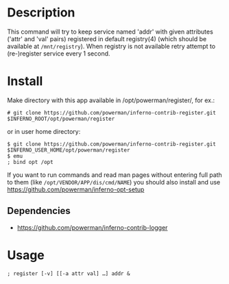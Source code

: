 # Description

This command will try to keep service named 'addr' with given attributes
('attr' and 'val' pairs) registered in default registry(4) (which should
be available at `/mnt/registry`). When registry is not available retry
attempt to (re-)register service every 1 second.


# Install

Make directory with this app available in /opt/powerman/register/, for ex.:

```
# git clone https://github.com/powerman/inferno-contrib-register.git $INFERNO_ROOT/opt/powerman/register
```

or in user home directory:

```
$ git clone https://github.com/powerman/inferno-contrib-register.git $INFERNO_USER_HOME/opt/powerman/register
$ emu
; bind opt /opt
```

If you want to run commands and read man pages without entering full path
to them (like `/opt/VENDOR/APP/dis/cmd/NAME`) you should also install and
use https://github.com/powerman/inferno-opt-setup 

## Dependencies

* https://github.com/powerman/inferno-contrib-logger


# Usage

```
; register [-v] [[-a attr val] …] addr &
```

